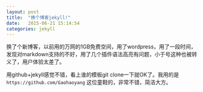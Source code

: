 ```yaml
---
layout: post
title:  "换个博客jekyll!"
date:   2015-06-21 15:14:54
categories: jekyll
---
```

换了个新博客，以前用的万网的1GB免费空间，用了wordpress，用了一段时间，发现对markdown支持的不好，用了几个插件语法高亮有问题，小于号这种也被转义了，用户体验太差了。

用github+jekyll感觉不错，看上谁的模板git clone一下就OK了。我用的是 `https://github.com/Gaohaoyang` 这位童鞋的，非常不错，简洁大方。

